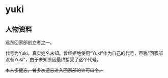 # yuki

## 人物资料

远东回家部创立者之一。

代号为Yuki，真实姓名未知。曾经拒绝使用“Yuki”作为自己的代号，声称“回家部没有Yuki”，由于未知原因最终接受了这个代号。

~~本人多健忘，曾多次遗忘进入回家部的许可口令。~~

<Vssue title="yuki" />